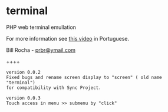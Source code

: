 terminal
========

PHP web terminal emullation

For more information see [this video][1] in Portuguese.



Bill Rocha - prbr@ymail.com


++++

	version 0.0.2
	Fixed bugs and rename screen display to "screen" ( old name "terminal") 
	for compatibility with Sync Project.
	
	version 0.0.3
	Touch access in menu >> submenu by "click" 



[1]: http://youtu.be/xNgSbIgFQro
